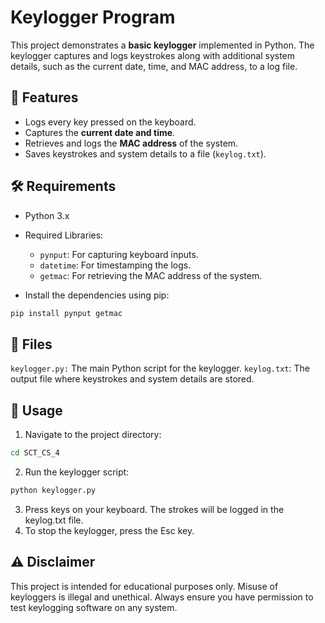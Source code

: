 # Keylogger Program

This project demonstrates a **basic keylogger** implemented in Python. The keylogger captures and logs keystrokes along with additional system details, such as the current date, time, and MAC address, to a log file.

## 🚀 Features
- Logs every key pressed on the keyboard.
- Captures the **current date and time**.
- Retrieves and logs the **MAC address** of the system.
- Saves keystrokes and system details to a file (`keylog.txt`).

## 🛠 Requirements
- Python 3.x
- Required Libraries:
  - `pynput`: For capturing keyboard inputs.
  - `datetime`: For timestamping the logs.
  - `getmac`: For retrieving the MAC address of the system.

- Install the dependencies using pip:
```bash
pip install pynput getmac
```
## 📂 Files
`keylogger.py:` The main Python script for the keylogger.
`keylog.txt`: The output file where keystrokes and system details are stored.
## 🚦 Usage
1. Navigate to the project directory:
```bash
cd SCT_CS_4
```
2. Run the keylogger script:
```bash
python keylogger.py
```
3. Press keys on your keyboard. The strokes will be logged in the keylog.txt file.
4. To stop the keylogger, press the Esc key.

## ⚠️ Disclaimer
This project is intended for educational purposes only. Misuse of keyloggers is illegal and unethical. Always ensure you have permission to test keylogging software on any system.
